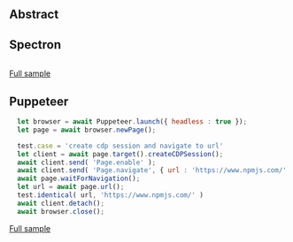 ## Abstract
## Spectron
```javascript
```
[Full sample](../../../sample/spectron/CDP.test.s)

## Puppeteer

```javascript
  let browser = await Puppeteer.launch({ headless : true });
  let page = await browser.newPage();

  test.case = 'create cdp session and navigate to url'
  let client = await page.target().createCDPSession();
  await client.send( 'Page.enable' );
  await client.send( 'Page.navigate', { url : 'https://www.npmjs.com/' });
  await page.waitForNavigation();
  let url = await page.url();
  test.identical( url, 'https://www.npmjs.com/' )
  await client.detach();
  await browser.close();
```
[Full sample](../../../sample/puppeteer/CDP.test.s)
